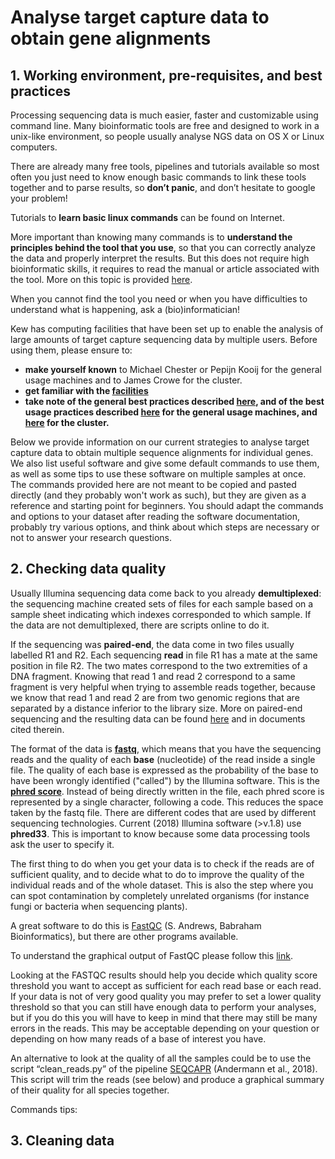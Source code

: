 # **Analyse target capture data to obtain gene alignments**
  
## **1. Working environment, pre-requisites, and best practices**

Processing sequencing data is much easier, faster and customizable using command line. Many bioinformatic tools are free and designed to work in a unix-like environment, so people usually analyse NGS data on OS X or Linux computers.  
  
There are already many free tools, pipelines and tutorials available so most often you just need to know enough basic commands to link these tools together and to parse results, so **don’t panic**, and don’t hesitate to google your problem!  

Tutorials to **learn basic linux commands** can be found on Internet.
  
More important than knowing many commands is to **understand the principles behind the tool that you use**, so that you can correctly analyze the data and properly interpret the results. But this does not require high bioinformatic skills, it requires to read the manual or article associated with the tool. More on this topic is provided [here](http://rbg-kew-bioinformatics-utils.readthedocs.io/en/latest/cluster/cluster-tips/).  
  
When you cannot find the tool you need or when you have difficulties to understand what is happening, ask a (bio)informatician!  
  
Kew has computing facilities that have been set up to enable the analysis of large amounts of target capture sequencing data by multiple users. Before using them, please ensure to:  
  
- **make yourself known** to Michael Chester or Pepijn Kooij for the general usage machines and to James Crowe for the cluster.
- **get familiar with the [facilities](http://rbg-kew-bioinformatics-utils.readthedocs.io/en/latest/Machines/)** 
- **take note of the general best practices described [here](http://rbg-kew-bioinformatics-utils.readthedocs.io/en/latest/best-practice/Best_practice/), and of the best usage practices described [here](http://rbg-kew-bioinformatics-utils.readthedocs.io/en/latest/utils/logging-jobs/) for the general usage machines, and [here](http://rbg-kew-bioinformatics-utils.readthedocs.io/en/latest/cluster/__intro/) for the cluster.**

Below we provide information on our current strategies to analyse target capture data to obtain multiple sequence alignments for individual genes.  
We also list useful software and give some default commands to use them, as well as some tips to use these software on multiple samples at once.  
The commands provided here are not meant to be copied and pasted directly (and they probably won't work as such), but they are given as a reference and starting point for beginners. You should adapt the commands and options to your dataset after reading the software documentation, probably try various options, and think about which steps are necessary or not to answer your research questions.

## **2. Checking data quality**
  
Usually Illumina sequencing data come back to you already **demultiplexed**: the sequencing machine created sets of files for each sample based on a sample sheet indicating which indexes corresponded to which sample. If the data are not demultiplexed, there are scripts online to do it.  

If the sequencing was **paired-end**, the data come in two files usually labelled R1 and R2. Each sequencing **read** in file R1 has a mate at the same position in file R2. The two mates correspond to the two extremities of a DNA fragment. Knowing that read 1 and read 2 correspond to a same fragment is very helpful when trying to assemble reads together, because we know that read 1 and read 2 are from two genomic regions that are separated by a distance inferior to the library size. More on paired-end sequencing and the resulting data can be found [here](https://github.com/sidonieB/bioinfo-utils/blob/master/docs/advice/images/Adapters.pdf) and in documents cited therein.
  
The format of the data is [**fastq**](https://en.wikipedia.org/wiki/FASTQ_format), which means that you have the sequencing reads and the quality of each **base** (nucleotide) of the read inside a single file. The quality of each base is expressed as the probability of the base to have been wrongly identified ("called") by the Illumina software. This is the [**phred score**](https://en.wikipedia.org/wiki/Phred_quality_score). Instead of being directly written in the file, each phred score is represented by a single character, following a code. This reduces the space taken by the fastq file. There are different codes that are used by different sequencing technologies. Current (2018) Illumina software (>v.1.8) use **phred33**. This is important to know because some data processing tools ask the user to specify it. 
  
The first thing to do when you get your data is to check if the reads are of sufficient quality, and to decide what to do to improve the quality of the individual reads and of the whole dataset. This is also the step where you can spot contamination by completely unrelated organisms (for instance fungi or bacteria when sequencing plants).
  
A great software to do this is [FastQC](https://www.bioinformatics.babraham.ac.uk/projects/fastqc/) (S. Andrews, Babraham Bioinformatics), but there are other programs available.

To understand the graphical output of FastQC please follow this [link](https://www.bioinformatics.babraham.ac.uk/projects/fastqc/Help/3%20Analysis%20Modules/).

Looking at the FASTQC results should help you decide which quality score threshold you want to accept as sufficient for each read base or each read. If your data is not of very good quality you may prefer to set a lower quality threshold so that you can still have enough data to perform your analyses, but if you do this you will have to keep in mind that there may still be many errors in the reads. This may be acceptable depending on your question or depending on how many reads of a base of interest you have.

An alternative to look at the quality of all the samples could be to use the script “clean_reads.py” of the pipeline [SEQCAPR](https://peerj.com/preprints/26477/) (Andermann et al., 2018). This script will trim the reads (see below) and produce a graphical summary of their quality for all species together.

Commands tips:

## **3. Cleaning data**
